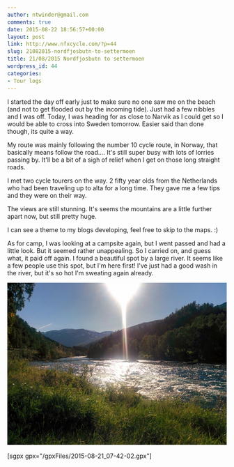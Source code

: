 ```yaml
---
author: ntwinder@gmail.com
comments: true
date: 2015-08-22 18:56:57+00:00
layout: post
link: http://www.nfxcycle.com/?p=44
slug: 21082015-nordfjosbutn-to-settermoen
title: 21/08/2015 Nordfjosbutn to settermoen
wordpress_id: 44
categories:
- Tour logs
---
```


I started the day off early just to make sure no one saw me on the beach (and not to get flooded out by the incoming tide). Just had a few nibbles and I was off. Today, I was heading for as close to Narvik as I could get so I would be able to cross into Sweden tomorrow. Easier said than done though, its quite a way. 

My route was mainly following the number 10 cycle route, in Norway, that basically means follow the road.... It's still super busy with lots of lorries passing by. It'll be a bit of a sigh of relief when I get on those long straight roads. 

I met two cycle tourers on the way. 2 fifty year olds from the Netherlands who had been traveling up to alta for a long time. They gave me a few tips and they were on their way. 

The views are still stunning. It's seems the mountains are a little further apart now, but still pretty huge. 

I can see a theme to my blogs developing, feel free to skip to the maps. :)

As for camp, I was looking at a campsite again, but I went passed and had a little look. But it seemed rather unappealing. So I carried on, and guess what, it paid off again. I found a beautiful spot by a large river. It seems like a few people use this spot, but I'm here first! I've just had a good wash in the river, but it's so hot I'm sweating again already.

[![image](/assets/images/1006.jpg)](/assets/images/1006.jpg)


[sgpx gpx="/gpxFiles/2015-08-21_07-42-02.gpx"]
